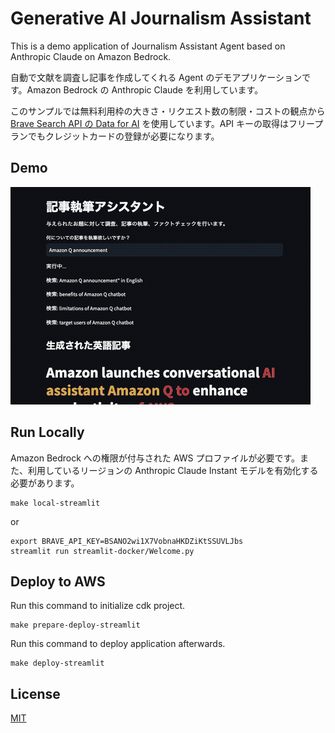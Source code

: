 # Generative AI Journalism Assistant

This is a demo application of Journalism Assistant Agent based on Anthropic Claude on Amazon Bedrock.

自動で文献を調査し記事を作成してくれる Agent のデモアプリケーションです。Amazon Bedrock の Anthropic Claude を利用しています。

このサンプルでは無料利用枠の大きさ・リクエスト数の制限・コストの観点から [Brave Search API の Data for AI](https://brave.com/search/api/) を使用しています。API キーの取得はフリープランでもクレジットカードの登録が必要になります。

## Demo

![](images/agent_light.gif)

## Run Locally

Amazon Bedrock への権限が付与された AWS プロファイルが必要です。また、利用しているリージョンの Anthropic Claude Instant モデルを有効化する必要があります。

```
make local-streamlit
```

or 

```
export BRAVE_API_KEY=BSANO2wi1X7VobnaHKDZiKtSSUVLJbs
streamlit run streamlit-docker/Welcome.py
```

## Deploy to AWS

Run this command to initialize cdk project.

```
make prepare-deploy-streamlit
```

Run this command to deploy application afterwards.

```
make deploy-streamlit
```

## License

[MIT](./LICENSE)


